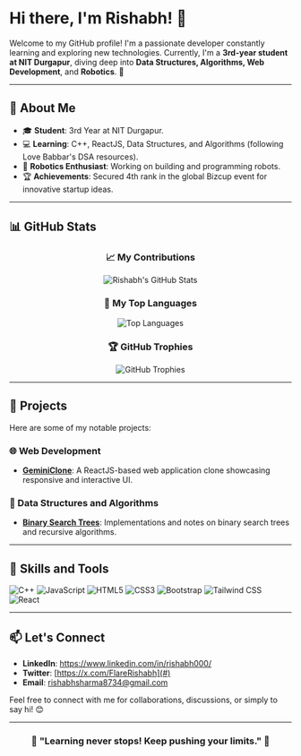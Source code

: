 
# Hi there, I'm Rishabh! 👋

Welcome to my GitHub profile! I'm a passionate developer constantly learning and exploring new technologies. Currently, I'm a **3rd-year student at NIT Durgapur**, diving deep into **Data Structures, Algorithms, Web Development**, and **Robotics**. 🚀

---

## 🌟 About Me

- 🎓 **Student**: 3rd Year at NIT Durgapur.
- 💻 **Learning**: C++, ReactJS, Data Structures, and Algorithms (following Love Babbar's DSA resources).
- 🤖 **Robotics Enthusiast**: Working on building and programming robots.
- 🏆 **Achievements**: Secured 4th rank in the global Bizcup event for innovative startup ideas.

---

## 📊 GitHub Stats

<div align="center">

### 📈 My Contributions

![Rishabh's GitHub Stats](https://github-readme-stats.vercel.app/api?username=rish672003&show_icons=true&theme=radical&hide=prs,issues&count_private=true)

### 🚀 My Top Languages

![Top Languages](https://github-readme-stats.vercel.app/api/top-langs/?username=rish672003&layout=compact&theme=radical&langs_count=8)

### 🏆 GitHub Trophies

![GitHub Trophies](https://github-profile-trophy.vercel.app/?username=rish672003&theme=radical&margin-w=15&margin-h=15)

</div>

---

## 📂 Projects

Here are some of my notable projects:

### 🌐 Web Development
- **[GeminiClone](https://github.com/rish672003/GeminiClone)**: A ReactJS-based web application clone showcasing responsive and interactive UI.

### 🧠 Data Structures and Algorithms
- **[Binary Search Trees](https://github.com/rish672003/your-BST-repo-link)**: Implementations and notes on binary search trees and recursive algorithms.

---

## 🚀 Skills and Tools

<div>
  <img src="https://img.shields.io/badge/C++-00599C?style=for-the-badge&logo=c%2B%2B&logoColor=white" alt="C++">
  <img src="https://img.shields.io/badge/JavaScript-F7DF1E?style=for-the-badge&logo=javascript&logoColor=black" alt="JavaScript">
  <img src="https://img.shields.io/badge/HTML5-E34F26?style=for-the-badge&logo=html5&logoColor=white" alt="HTML5">
  <img src="https://img.shields.io/badge/CSS3-1572B6?style=for-the-badge&logo=css3&logoColor=white" alt="CSS3">
  <img src="https://img.shields.io/badge/Bootstrap-563D7C?style=for-the-badge&logo=bootstrap&logoColor=white" alt="Bootstrap">
  <img src="https://img.shields.io/badge/Tailwind_CSS-38B2AC?style=for-the-badge&logo=tailwind-css&logoColor=white" alt="Tailwind CSS">
  <img src="https://img.shields.io/badge/React-20232A?style=for-the-badge&logo=react&logoColor=61DAFB" alt="React">
</div>

---

## 📫 Let's Connect

- **LinkedIn**: https://www.linkedin.com/in/rishabh000/
- **Twitter**: [https://x.com/FlareRishabh](#)
- **Email**: rishabhsharma8734@gmail.com


Feel free to connect with me for collaborations, discussions, or simply to say hi! 😊

---

<div align="center">

### 🌟 "Learning never stops! Keep pushing your limits." 🌟

</div>
